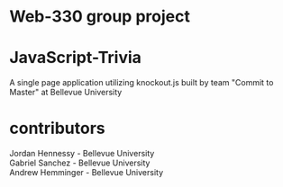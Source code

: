 # Web-330 group project
# JavaScript-Trivia
A single page application utilizing knockout.js built by team "Commit to Master" at Bellevue University

# contributors
Jordan Hennessy - Bellevue University <br >
Gabriel Sanchez - Bellevue University <br >
Andrew Hemminger - Bellevue University
